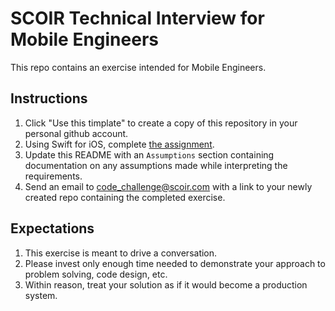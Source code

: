 # SCOIR Technical Interview for Mobile Engineers
This repo contains an exercise intended for Mobile Engineers.

## Instructions
1. Click "Use this timplate" to create a copy of this repository in your personal github account.
1. Using Swift for iOS, complete [the assignment](./Assignment.md).
1. Update this README with an `Assumptions` section containing documentation on any assumptions made while interpreting the requirements.
1. Send an email to code_challenge@scoir.com with a link to your newly created repo containing the completed exercise.

## Expectations
1. This exercise is meant to drive a conversation.
1. Please invest only enough time needed to demonstrate your approach to problem solving, code design, etc.
3. Within reason, treat your solution as if it would become a production system.
